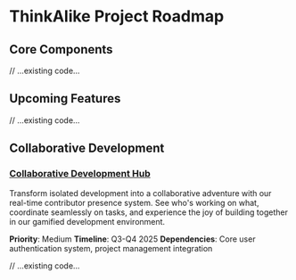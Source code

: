 # ThinkAlike Project Roadmap

## Core Components

// ...existing code...

## Upcoming Features

// ...existing code...

## Collaborative Development

### [Collaborative Development Hub](./collaborative_development_hub.md)
Transform isolated development into a collaborative adventure with our real-time contributor presence system. See who's working on what, coordinate seamlessly on tasks, and experience the joy of building together in our gamified development environment.

**Priority**: Medium
**Timeline**: Q3-Q4 2025
**Dependencies**: Core user authentication system, project management integration

// ...existing code...
